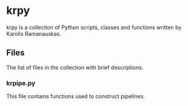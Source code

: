 # krpy

krpy is a collection of Python scripts, classes and functions written by Karolis Ramanauskas.

## Files

The list of files in the collection with brief descriptions.

### krpipe.py

This file contains functions used to construct pipelines.